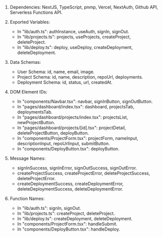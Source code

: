 1. Dependencies: NextJS, TypeScript, pnmp, Vercel, NextAuth, Github API, Serverless Functions API.

2. Exported Variables: 
   - In "lib/auth.ts": authInstance, useAuth, signIn, signOut.
   - In "lib/projects.ts": projects, useProjects, createProject, deleteProject.
   - In "lib/deploy.ts": deploy, useDeploy, createDeployment, deleteDeployment.

3. Data Schemas: 
   - User Schema: id, name, email, image.
   - Project Schema: id, name, description, repoUrl, deployments.
   - Deployment Schema: id, status, url, createdAt.

4. DOM Element IDs: 
   - In "components/Navbar.tsx": navbar, signInButton, signOutButton.
   - In "pages/dashboard/index.tsx": dashboard, projectsTab, deploymentsTab.
   - In "pages/dashboard/projects/index.tsx": projectsList, newProjectButton.
   - In "pages/dashboard/projects/[id].tsx": projectDetail, deleteProjectButton, deployButton.
   - In "components/ProjectForm.tsx": projectForm, nameInput, descriptionInput, repoUrlInput, submitButton.
   - In "components/DeployButton.tsx": deployButton.

5. Message Names: 
   - signInSuccess, signInError, signOutSuccess, signOutError.
   - createProjectSuccess, createProjectError, deleteProjectSuccess, deleteProjectError.
   - createDeploymentSuccess, createDeploymentError, deleteDeploymentSuccess, deleteDeploymentError.

6. Function Names: 
   - In "lib/auth.ts": signIn, signOut.
   - In "lib/projects.ts": createProject, deleteProject.
   - In "lib/deploy.ts": createDeployment, deleteDeployment.
   - In "components/ProjectForm.tsx": handleSubmit.
   - In "components/DeployButton.tsx": handleDeploy.